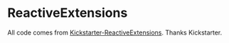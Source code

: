 # ReactiveExtensions

All code comes from [Kickstarter-ReactiveExtensions](https://github.com/kickstarter/Kickstarter-ReactiveExtensions). Thanks Kickstarter.
